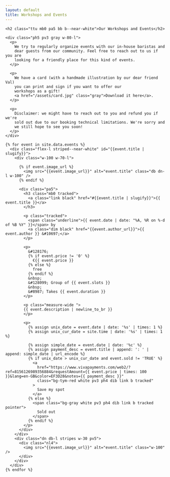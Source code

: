```yaml
---
layout: default
title: Workshops and Events
---
```


<div class="">
  <div class="black lh-copy w-100 mt5">

    <h2 class="ttu mb0 pa5 bb b--near-white">Our Workshops and Events</h2>

    <div class="ph5 pv3 gray w-80-l">
      <p>
        We try to regularly organize events with our in-house baristas and
        dear guests from our community. Feel free to reach out to us if you are
        looking for a friendly place for this kind of events.
      </p>

      <p>
        We have a card (with a handmade illustration by our dear friend Val)
        you can print and sign if you want to offer our
        workshops as a gift!
        <a href="/assets/card.jpg" class="gray">Download it here</a>.
      </p>

      <p>
        Disclaimer: we might have to reach out to you and refund you if we're
        sold out due to our booking technical limitations. We're sorry and
        we still hope to see you soon!
      </p>
    </div>

    {% for event in site.data.events %}
      <div class="flex-l striped--near-white" id="{{event.title | slugify}}">
        <div class="w-100 w-70-l">

          {% if event.image_url %}
            <img src="{{event.image_url}}" alt="event.title" class="db dn-l w-100" />
          {% endif %}

          <div class="pa5">
            <h3 class="mb0 tracked">
              <a class="link black" href="#{{event.title | slugify}}">{{ event.title }}</a>
            </h3>

            <p class="tracked">
              <span class="underline">{{ event.date | date: "%A, %R on %-d of %B %Y" }}</span> by
              <a class="dim black" href="{{event.author_url}}">{{ event.author }} &#10697;</a>
            </p>

            <p>
              &#128176;
              {% if event.price != '0' %}
                €{{ event.price }}
              {% else %}
                free
              {% endif %}
              &nbsp;
              &#128099; Group of {{ event.slots }}
              &nbsp;
              &#8987; Takes {{ event.duration }}
            </p>

            <p class="measure-wide ">
            {{ event.description | newline_to_br }}
            </p>

            <p>
              {% assign unix_date = event.date | date: '%s' | times: 1 %}
              {% assign unix_cur_date = site.time | date: '%s' | times: 1 %}

              {% assign simple_date = event.date | date: '%c' %}
              {% assign payment_desc = event.title | append: ': ' | append: simple_date | url_encode %}
              {% if unix_date > unix_cur_date and event.sold != 'TRUE' %}
                <a
                  href="https://www.vivapayments.com/web2/?ref=8156126989356884&requestAmount={{ event.price | times: 100 }}&lang=en-GB&color=EF3D28&notes={{ payment_desc }}"
                  class="bg-tym-red white pv3 ph4 dib link b tracked"
                >
                  Save my spot
                </a>
              {% else %}
                <span class="bg-gray white pv3 ph4 dib link b tracked pointer">
                  Sold out
                </span>
              {% endif %}
            </p>
          </div>
        </div>
        <div class="dn db-l stripes w-30 pv5">
          <div class="nl4">
            <img src="{{event.image_url}}" alt="event.title" class="w-100" />
          </div>
        </div>
      </div>
    {% endfor %}
  </div>
</div>
